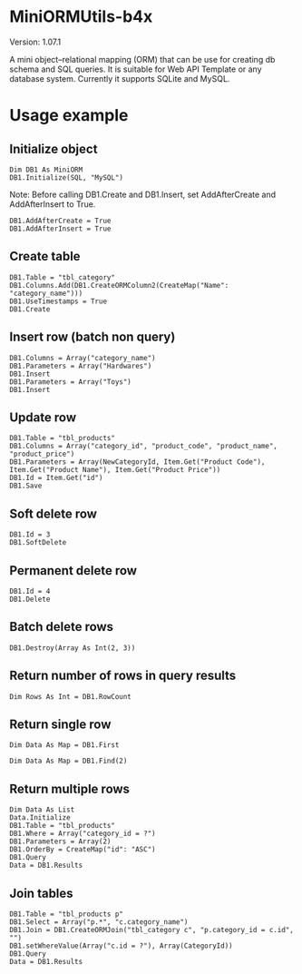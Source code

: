 # MiniORMUtils-b4x
Version: 1.07.1

A mini object–relational mapping (ORM) that can be use for creating db schema and SQL queries.
It is suitable for Web API Template or any database system.
Currently it supports SQLite and MySQL.

# Usage example

## Initialize object
```
Dim DB1 As MiniORM
DB1.Initialize(SQL, "MySQL")
```

Note: Before calling DB1.Create and DB1.Insert, set AddAfterCreate and AddAfterInsert to True.
```
DB1.AddAfterCreate = True
DB1.AddAfterInsert = True
```

## Create table
```
DB1.Table = "tbl_category"
DB1.Columns.Add(DB1.CreateORMColumn2(CreateMap("Name": "category_name")))
DB1.UseTimestamps = True
DB1.Create
```

## Insert row (batch non query)
```
DB1.Columns = Array("category_name")
DB1.Parameters = Array("Hardwares")
DB1.Insert
DB1.Parameters = Array("Toys")
DB1.Insert
```

## Update row
```
DB1.Table = "tbl_products"
DB1.Columns = Array("category_id", "product_code", "product_name", "product_price")
DB1.Parameters = Array(NewCategoryId, Item.Get("Product Code"), Item.Get("Product Name"), Item.Get("Product Price"))
DB1.Id = Item.Get("id")
DB1.Save
```

## Soft delete row
```
DB1.Id = 3
DB1.SoftDelete
```

## Permanent delete row
```
DB1.Id = 4
DB1.Delete
```

## Batch delete rows
```
DB1.Destroy(Array As Int(2, 3))
```

## Return number of rows in query results
```
Dim Rows As Int = DB1.RowCount
```

## Return single row
```
Dim Data As Map = DB1.First
```
```
Dim Data As Map = DB1.Find(2)
```

## Return multiple rows
```
Dim Data As List
Data.Initialize
DB1.Table = "tbl_products"
DB1.Where = Array("category_id = ?")
DB1.Parameters = Array(2)
DB1.OrderBy = CreateMap("id": "ASC")
DB1.Query
Data = DB1.Results
```

## Join tables
```
DB1.Table = "tbl_products p"
DB1.Select = Array("p.*", "c.category_name")
DB1.Join = DB1.CreateORMJoin("tbl_category c", "p.category_id = c.id", "")
DB1.setWhereValue(Array("c.id = ?"), Array(CategoryId))
DB1.Query
Data = DB1.Results
```
